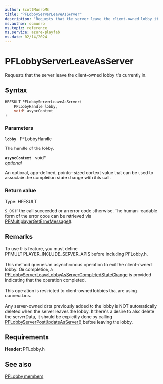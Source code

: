```yaml
---
author: ScottMunroMS
title: "PFLobbyServerLeaveAsServer"
description: "Requests that the server leave the client-owned lobby it's currently in."
ms.author: scmunro
ms.topic: reference
ms.service: azure-playfab
ms.date: 02/14/2024
---
```


# PFLobbyServerLeaveAsServer  

Requests that the server leave the client-owned lobby it's currently in.  

## Syntax  
  
```cpp
HRESULT PFLobbyServerLeaveAsServer(  
    PFLobbyHandle lobby,  
    void* asyncContext  
)  
```  
  
### Parameters  
  
**`lobby`** &nbsp; PFLobbyHandle  
  
The handle of the lobby.  
  
**`asyncContext`** &nbsp; void*  
*optional*  
  
An optional, app-defined, pointer-sized context value that can be used to associate the completion state change with this call.  
  
  
### Return value
Type: HRESULT
  
```S_OK``` if the call succeeded or an error code otherwise. The human-readable form of the error code can be retrieved via [PFMultiplayerGetErrorMessage()](../../pfmultiplayer/functions/pfmultiplayergeterrormessage.md).
  
## Remarks  
  
To use this feature, you must define PFMULTIPLAYER_INCLUDE_SERVER_APIS before including PFLobby.h. <br /><br /> This method queues an asynchronous operation to exit the client-owned lobby. On completion, a [PFLobbyServerLeaveLobbyAsServerCompletedStateChange](../structs/pflobbyserverleavelobbyasservercompletedstatechange.md) is provided indicating that the operation completed.   <br /><br /> This operation is restricted to client-owned lobbies that are using connections.   <br /><br /> Any server-owned data previously added to the lobby is NOT automatically deleted when the server leaves the lobby. If there's a desire to also delete the serverData, it should be explicitly done by calling [PFLobbyServerPostUpdateAsServer()](pflobbyserverpostupdateasserver.md) before leaving the lobby.
  
## Requirements  
  
**Header:** PFLobby.h
  
## See also  
[PFLobby members](../pflobby_members.md)  

  
  
